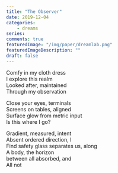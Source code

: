 ```yaml
---
title: "The Observer"
date: 2019-12-04
categories:
    - dreams
series:
comments: true
featuredImage: "/img/paper/dreamlab.png"
featuredImageDescription: ""
draft: false
---
```


Comfy in my cloth dress <br>
I explore this realm <br>
Looked after, maintained <br>
Through my observation <br>

Close your eyes, terminals <br>
Screens on tables, aligned <br>
Surface glow from metric input <br>
Is this where I go? <br>

Gradient, measured, intent <br>
Absent ordered direction, I <br>
Find safety glass separates us, along <br>
A body, the horizon  <br>
between all absorbed, and <br>
All not <br>

